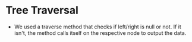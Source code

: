 # Tree Traversal
- We used a traverse method that checks if left/right is null or not. If it isn't, the method calls itself on the respective node to output the data.
